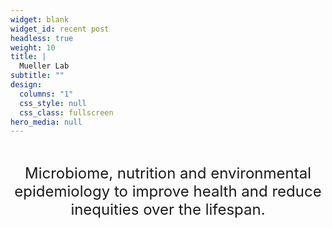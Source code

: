 ```yaml
---
widget: blank
widget_id: recent post
headless: true
weight: 10
title: |
  Mueller Lab
subtitle: ""
design:
  columns: "1"
  css_style: null
  css_class: fullscreen
hero_media: null
---
```

<br>

<font size="5"><div align="center"> Microbiome, nutrition and environmental epidemiology to improve health and reduce inequities over the lifespan.</div></font>

